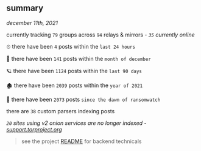 
## summary
_december 11th, 2021_

currently tracking `79` groups across `94` relays & mirrors - _`35` currently online_

⏲ there have been `4` posts within the `last 24 hours`

🦈 there have been `141` posts within the `month of december`

🪐 there have been `1124` posts within the `last 90 days`

🏚 there have been `2039` posts within the `year of 2021`

🦕 there have been `2073` posts `since the dawn of ransomwatch`

there are `38` custom parsers indexing posts

_`20` sites using v2 onion services are no longer indexed - [support.torproject.org](https://support.torproject.org/onionservices/v2-deprecation/)_

> see the project [README](https://github.com/thetanz/ransomwatch#ransomwatch--) for backend technicals

